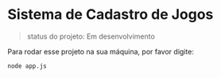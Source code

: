 # Sistema de Cadastro de Jogos

> status do projeto: Em desenvolvimento

Para rodar esse projeto na sua máquina, por favor digite:

```
node app.js
```
